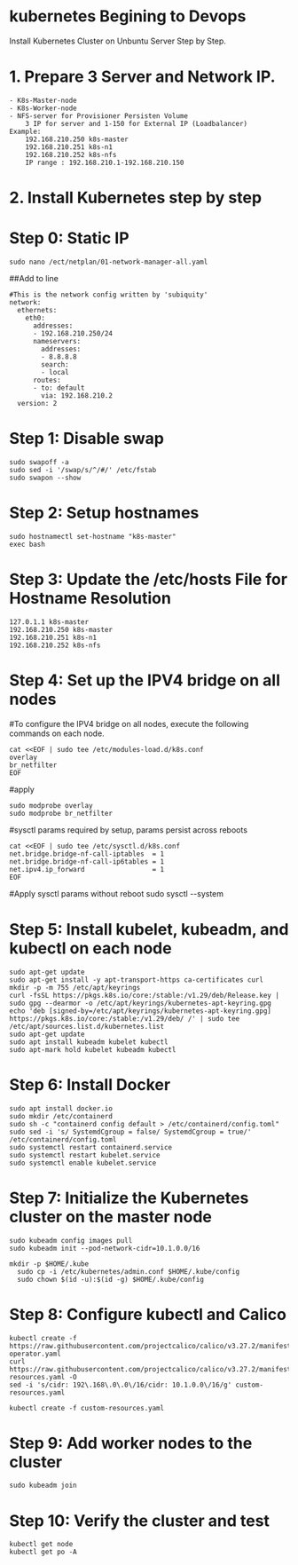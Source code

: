 # kubernetes Begining to Devops

Install Kubernetes Cluster on Unbuntu Server Step by Step.

# 1. Prepare 3 Server and Network IP.
    - K8s-Master-node 
    - K8s-Worker-node
    - NFS-server for Provisioner Persisten Volume
        3 IP for server and 1-150 for External IP (Loadbalancer) 
    Example: 
        192.168.210.250 k8s-master 
        192.168.210.251 k8s-n1 
        192.168.210.252 k8s-nfs 
        IP range : 192.168.210.1-192.168.210.150

# 2. Install Kubernetes step by step

# Step 0: Static IP 
    sudo nano /ect/netplan/01-network-manager-all.yaml 

##Add to line

    #This is the network config written by 'subiquity'
    network: 
      ethernets: 
        eth0: 
          addresses: 
          - 192.168.210.250/24 
          nameservers: 
            addresses: 
            - 8.8.8.8 
            search: 
            - local 
          routes: 
          - to: default 
            via: 192.168.210.2 
      version: 2
      
# Step 1: Disable swap
    sudo swapoff -a
    sudo sed -i '/swap/s/^/#/' /etc/fstab
    sudo swapon --show

# Step 2: Setup hostnames
    sudo hostnamectl set-hostname "k8s-master"
    exec bash

# Step 3: Update the /etc/hosts File for Hostname Resolution
    127.0.1.1 k8s-master
    192.168.210.250 k8s-master
    192.168.210.251 k8s-n1
    192.168.210.252 k8s-nfs


# Step 4: Set up the IPV4 bridge on all nodes
#To configure the IPV4 bridge on all nodes, execute the following commands on each node.

    cat <<EOF | sudo tee /etc/modules-load.d/k8s.conf
    overlay
    br_netfilter
    EOF

#apply

    sudo modprobe overlay
    sudo modprobe br_netfilter

#sysctl params required by setup, params persist across reboots

    cat <<EOF | sudo tee /etc/sysctl.d/k8s.conf
    net.bridge.bridge-nf-call-iptables  = 1
    net.bridge.bridge-nf-call-ip6tables = 1
    net.ipv4.ip_forward                 = 1
    EOF

#Apply sysctl params without reboot
    sudo sysctl --system

# Step 5: Install kubelet, kubeadm, and kubectl on each node
    sudo apt-get update
    sudo apt-get install -y apt-transport-https ca-certificates curl
    mkdir -p -m 755 /etc/apt/keyrings
    curl -fsSL https://pkgs.k8s.io/core:/stable:/v1.29/deb/Release.key | sudo gpg --dearmor -o /etc/apt/keyrings/kubernetes-apt-keyring.gpg
    echo 'deb [signed-by=/etc/apt/keyrings/kubernetes-apt-keyring.gpg] https://pkgs.k8s.io/core:/stable:/v1.29/deb/ /' | sudo tee /etc/apt/sources.list.d/kubernetes.list
    sudo apt-get update
    sudo apt install kubeadm kubelet kubectl
    sudo apt-mark hold kubelet kubeadm kubectl

# Step 6: Install Docker
    sudo apt install docker.io
    sudo mkdir /etc/containerd
    sudo sh -c "containerd config default > /etc/containerd/config.toml"
    sudo sed -i 's/ SystemdCgroup = false/ SystemdCgroup = true/' /etc/containerd/config.toml
    sudo systemctl restart containerd.service
    sudo systemctl restart kubelet.service
    sudo systemctl enable kubelet.service

# Step 7: Initialize the Kubernetes cluster on the master node
    sudo kubeadm config images pull
    sudo kubeadm init --pod-network-cidr=10.1.0.0/16

    mkdir -p $HOME/.kube
      sudo cp -i /etc/kubernetes/admin.conf $HOME/.kube/config
      sudo chown $(id -u):$(id -g) $HOME/.kube/config

# Step 8: Configure kubectl and Calico
    kubectl create -f https://raw.githubusercontent.com/projectcalico/calico/v3.27.2/manifests/tigera-operator.yaml
    curl https://raw.githubusercontent.com/projectcalico/calico/v3.27.2/manifests/custom-resources.yaml -O
    sed -i 's/cidr: 192\.168\.0\.0\/16/cidr: 10.1.0.0\/16/g' custom-resources.yaml

    kubectl create -f custom-resources.yaml


# Step 9: Add worker nodes to the cluster
    sudo kubeadm join

# Step 10: Verify the cluster and test
    kubectl get node
    kubectl get po -A
